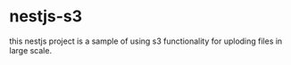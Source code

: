 # nestjs-s3
this nestjs project is a sample of using s3 functionality for uploding files in large scale.
